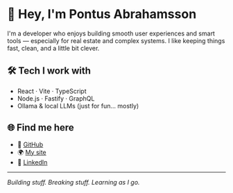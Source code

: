 # 👋 Hey, I'm Pontus Abrahamsson

I'm a developer who enjoys building smooth user experiences and smart tools — especially for real estate and complex systems. I like keeping things fast, clean, and a little bit clever.

## 🛠️ Tech I work with
- React · Vite · TypeScript  
- Node.js · Fastify · GraphQL  
- Ollama & local LLMs (just for fun... mostly)

## 🌐 Find me here
- 🔗 [GitHub](https://github.com/pontusva)
- 🌍 [My site](https://pontusva.github.io)
- 💼 [LinkedIn](https://www.linkedin.com/in/pontus-abrahamsson-14aa80217?utm_source=share&utm_campaign=share_via&utm_content=profile&utm_medium=ios_app)

---

_Building stuff. Breaking stuff. Learning as I go._

<!-- ![picture depicting positivty](https://github.com/pontusva/pontusva/blob/main/IMG_0499.jpeg?raw=true) -->

<!--
**pontusva/pontusva** is a ✨ _special_ ✨ repository because its `README.md` (this file) appears on your GitHub profile.

Here are some ideas to get you started:

- 🔭 I’m currently working on ...
- 🌱 I’m currently learning ...
- 👯 I’m looking to collaborate on ...
- 🤔 I’m looking for help with ...
- 💬 Ask me about ...
- 📫 How to reach me: ...
- 😄 Pronouns: ...
- ⚡ Fun fact: ...
-->
